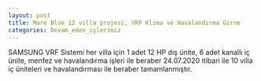 ```yaml
---
layout: post
title: Mare Blue 12 villa projesi, VRF Klima ve Havalandırma Girne
categories: Devam_eden_işlerimiz
---
```

SAMSUNG VRF Sistemi her villa için 1 adet 12 HP dış ünite, 6 adet kanallı iç ünite, menfez ve havalandırma işleri ile beraber 24.07.2020 itibari ile 10 villa iç üniteleri ve havalandırması ile beraber tamamlanmıştır.
